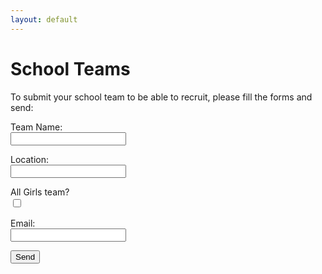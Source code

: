 ```yaml
---
layout: default
---
```


# School Teams
To submit your school team to be able to recruit, please fill the forms and send:

<form action="MAILTO:recruit@frcwest.com?Subject=School Team Recruiting Request" method="post" enctype="text/plain">

Team Name:<br>
<input type="text" name="name"><br>

Location:<br>
<input type="text" name="location"><br>

All Girls team?<br>
<input type="checkbox" name="all-girls"><br>

Email:<br>
<input type="text" name="email"><br>

<input type="submit" value="Send">
</form>
